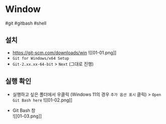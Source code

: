 # Window
#git #gitbash #shell 

## 설치
* https://git-scm.com/downloads/win
![[01-01.png]]
* `Git for Windows/x64 Setup`
* `Git-2.xx.xx-64-bit` > `Next` (그대로 진행)

## 실행 확인
* 실행하고 싶은 폴더에서 우클릭 (Windows 11의 경우 `추가 옵션 표시` 클릭) > `Open Git Bash here`
	![[01-02.png]]

* Git Bash 창  
	![[01-03.png]]
